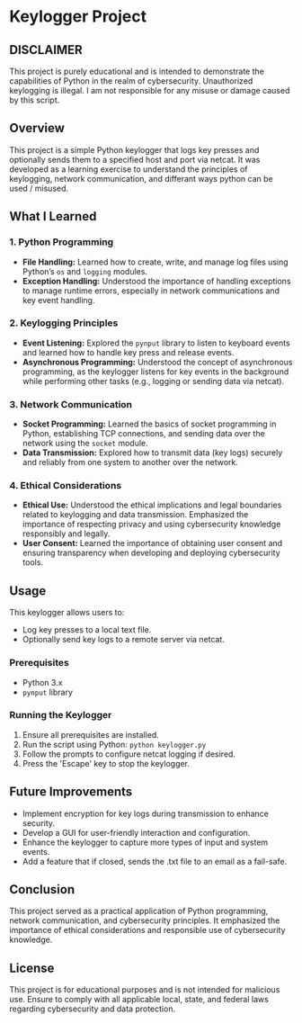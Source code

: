 # Keylogger Project

## DISCLAIMER
This project is purely educational and is intended to demonstrate the capabilities of Python in the realm of cybersecurity. Unauthorized keylogging is illegal. I am not responsible for any misuse or damage caused by this script.

## Overview
This project is a simple Python keylogger that logs key presses and optionally sends them to a specified host and port via netcat. It was developed as a learning exercise to understand the principles of keylogging, network communication, and differant ways python can be used / misused.

## What I Learned

### 1. Python Programming
- **File Handling:** Learned how to create, write, and manage log files using Python’s `os` and `logging` modules.
- **Exception Handling:** Understood the importance of handling exceptions to manage runtime errors, especially in network communications and key event handling.

### 2. Keylogging Principles
- **Event Listening:** Explored the `pynput` library to listen to keyboard events and learned how to handle key press and release events.
- **Asynchronous Programming:** Understood the concept of asynchronous programming, as the keylogger listens for key events in the background while performing other tasks (e.g., logging or sending data via netcat).

### 3. Network Communication
- **Socket Programming:** Learned the basics of socket programming in Python, establishing TCP connections, and sending data over the network using the `socket` module.
- **Data Transmission:** Explored how to transmit data (key logs) securely and reliably from one system to another over the network.

### 4. Ethical Considerations
- **Ethical Use:** Understood the ethical implications and legal boundaries related to keylogging and data transmission. Emphasized the importance of respecting privacy and using cybersecurity knowledge responsibly and legally.
- **User Consent:** Learned the importance of obtaining user consent and ensuring transparency when developing and deploying cybersecurity tools.

## Usage
This keylogger allows users to:
- Log key presses to a local text file.
- Optionally send key logs to a remote server via netcat.

### Prerequisites
- Python 3.x
- `pynput` library

### Running the Keylogger
1. Ensure all prerequisites are installed.
2. Run the script using Python: `python keylogger.py`
3. Follow the prompts to configure netcat logging if desired.
4. Press the 'Escape' key to stop the keylogger.

## Future Improvements
- Implement encryption for key logs during transmission to enhance security.
- Develop a GUI for user-friendly interaction and configuration.
- Enhance the keylogger to capture more types of input and system events.
- Add a feature that if closed, sends the .txt file to an email as a fail-safe.

## Conclusion
This project served as a practical application of Python programming, network communication, and cybersecurity principles. It emphasized the importance of ethical considerations and responsible use of cybersecurity knowledge.

## License
This project is for educational purposes and is not intended for malicious use. Ensure to comply with all applicable local, state, and federal laws regarding cybersecurity and data protection.
